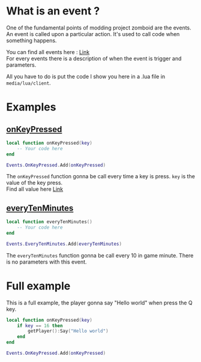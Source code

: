 # What is an event ?
One of the fundamental points of modding project zomboid are the events.  
An event is called upon a particular action. It's used to call code when something happens.  

You can find all events here : [Link](https://pzwiki.miraheze.org/wiki/Modding:Lua_Events)  
For every events there is a description of when the event is trigger and parameters.

All you have to do is put the code I show you here in a .lua file in `media/lua/client`.

# Examples
## [onKeyPressed](https://pzwiki.miraheze.org/wiki/Modding:Lua_Events/OnKeyPressed)  
```lua
local function onKeyPressed(key)
	-- Your code here
end

Events.OnKeyPressed.Add(onKeyPressed)
```

The `onKeyPressed` function gonna be call every time a key is press.
`key` is the value of the key press.  
Find all value here [Link](https://theindiestone.com/forums/index.php?/topic/9799-key-code-reference/)

## [everyTenMinutes](https://pzwiki.miraheze.org/wiki/Modding:Lua_Events/EveryTenMinutes)  
```lua
local function everyTenMinutes()
	-- Your code here
end

Events.EveryTenMinutes.Add(everyTenMinutes)
```

The `everyTenMinutes` function gonna be call every 10 in game minute.
There is no parameters with this event.

# Full example
This is a full example, the player gonna say "Hello world" when press the Q key.  
```lua
local function onKeyPressed(key)
    if key == 16 then
        getPlayer():Say("Hello world")
    end
end

Events.OnKeyPressed.Add(onKeyPressed)
```
